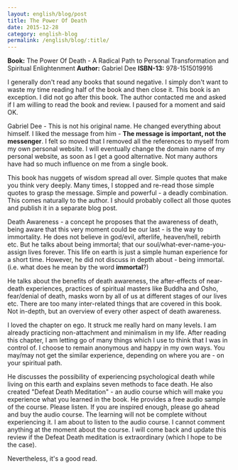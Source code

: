 ```yaml
---
layout: english/blog/post
title: The Power Of Death
date: 2015-12-28
category: english-blog
permalink: /english/blog/:title/
---
```


**Book:** The Power Of Death - A Radical Path to Personal Transformation and Spiritual Enlightenment
**Author:** Gabriel Dee
**ISBN-13:** 978-1515019916

I generally don't read any books that sound negative. I simply don't want to waste my time reading half of the book and then close it. This book is an exception. I did not go after this book. The author contacted me and asked if I am willing to read the book and review. I paused for a moment and said OK.

Gabriel Dee - This is not his original name. He changed everything about himself. I liked the message from him - **The message is important, not the messenger**. I felt so moved that I removed all the references to myself from my own personal website. I will eventually change the domain name of my personal website, as soon as I get a good alternative. Not many authors have had so much influence on me from a single book.

This book has nuggets of wisdom spread all over. Simple quotes that make you think very deeply. Many times, I stopped and re-read those simple quotes to grasp the message. Simple and powerful - a deadly combination. This comes naturally to the author. I should probably collect all those quotes and publish it in a separate blog post.

Death Awareness - a concept he proposes that the awareness of death, being aware that this very moment could be our last - is the way to immortality. He does not believe in god/evil, afterlife, heaven/hell, rebirth etc. But he talks about being immortal; that our soul/what-ever-name-you-assign lives forever. This life on earth is just a simple human experience for a short time. However, he did not discuss in depth about - being immortal. (i.e. what does he mean by the word **immortal**?)

He talks about the benefits of death awareness, the after-effects of near-death experiences, practices of spiritual masters like Buddha and Osho, fear/denial of death, masks worn by all of us at different stages of our lives etc. There are too many inter-related things that are covered in this book. Not in-depth, but an overview of every other aspect of death awareness.

I loved the chapter on ego. It struck me really hard on many levels. I am already practicing non-attachment and minimalism in my life. After reading this chapter, I am letting go of many things which I use to think that I was in control of. I choose to remain anonymous and happy in my own ways. You may/may not get the similar experience, depending on where you are - on your spiritual path.

He discusses the possibility of experiencing psychological death while living on this earth and explains seven methods to face death. He also created "Defeat Death Meditation" - an audio course which will make you experience what you learned in the book. He provides a free audio sample of the course. Please listen. If you are inspired enough, please go ahead and buy the audio course. The learning will not be complete without experiencing it. I am about to listen to the audio course. I cannot comment anything at the moment about the course. I will come back and update this review if the Defeat Death meditation is extraordinary (which I hope to be the case).

Nevertheless, it's a good read.
